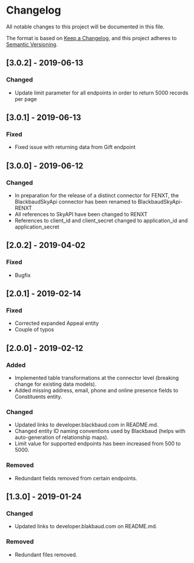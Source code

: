 # Changelog
All notable changes to this project will be documented in this file.

The format is based on [Keep a Changelog](https://keepachangelog.com/en/1.0.0/),
and this project adheres to [Semantic Versioning](https://semver.org/spec/v2.0.0.html).

## [3.0.2] - 2019-06-13
### Changed
- Update limit parameter for all endpoints in order to return 5000 records per page

## [3.0.1] - 2019-06-13
### Fixed
- Fixed issue with returning data from Gift endpoint

## [3.0.0] - 2019-06-12
### Changed
- In preparation for the release of a distinct connector for FENXT, the BlackbaudSkyApi connector has been renamed to BlackbaudSkyApi-RENXT
- All references to SkyAPI have been changed to RENXT
- References to client_id and client_secret changed to application_id and application_secret

## [2.0.2] - 2019-04-02
### Fixed
- Bugfix

## [2.0.1] - 2019-02-14
### Fixed
- Corrected expanded Appeal entity
- Couple of typos

## [2.0.0] - 2019-02-12
### Added
- Implemented table transformations at the connector level (breaking change for existing data models).
- Added missing address, email, phone and online presence fields to Constituents entity.

### Changed
- Updated links to developer.blackbaud.com in README.md.
- Changed entity ID naming conventions used by Blackbaud (helps with auto-generation of relationship maps).
- Limit value for supported endpoints has been increased from 500 to 5000.

### Removed
- Redundant fields removed from certain endpoints.

## [1.3.0] - 2019-01-24
### Changed
- Updated links to developer.blakbaud.com on README.md.

### Removed
- Redundant files removed.

